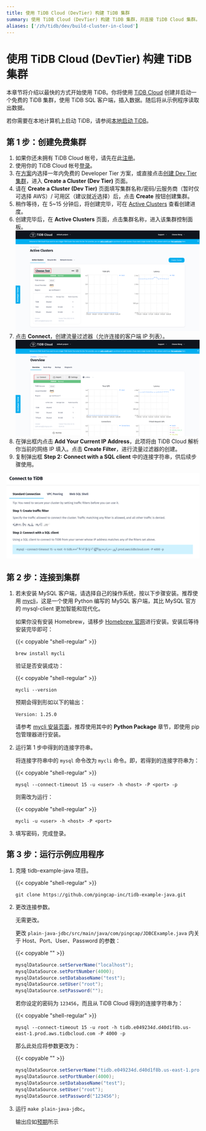 ```yaml
---
title: 使用 TiDB Cloud (DevTier) 构建 TiDB 集群
summary: 使用 TiDB Cloud (DevTier) 构建 TiDB 集群，并连接 TiDB Cloud 集群。
aliases: ['/zh/tidb/dev/build-cluster-in-cloud']
---
```


<!-- markdownlint-disable MD029 -->

# 使用 TiDB Cloud (DevTier) 构建 TiDB 集群

本章节将介绍以最快的方式开始使用 TiDB。你将使用 [TiDB Cloud](https://en.pingcap.com/tidb-cloud) 创建并启动一个免费的 TiDB 集群，使用 TiDB SQL 客户端，插入数据。随后将从示例程序读取出数据。

若你需要在本地计算机上启动 TiDB，请参阅[本地启动 TiDB](/quick-start-with-tidb.md)。

## 第 1 步：创建免费集群

1. 如果你还未拥有 TiDB Cloud 帐号，请先在此[注册](https://tidbcloud.com/signup)。
2. 使用你的 TiDB Cloud 帐号[登录](https://tidbcloud.com/)。
3. 在[方案](https://tidbcloud.com/console/plans)内选择一年内免费的 Developer Tier 方案，或直接点击[创建 Dev Tier 集群](https://tidbcloud.com/console/create-cluster?tier=dev)，进入 **Create a Cluster (Dev Tier)** 页面。
4. 请在 **Create a Cluster (Dev Tier)** 页面填写集群名称/密码/云服务商（暂时仅可选择 AWS）/ 可用区（建议就近选择）后，点击 **Create** 按钮创建集群。
5. 稍作等待，在 5~15 分钟后，将创建完毕，可在 [Active Clusters](https://tidbcloud.com/console/clusters) 查看创建进度。
6. 创建完毕后，在 **Active Clusters** 页面，点击集群名称，进入该集群控制面板。
    ![active clusters](/media/develop/IMG_20220331-232643794.png)
7. 点击 **Connect**，创建流量过滤器（允许连接的客户端 IP 列表）。
    ![connect](/media/develop/IMG_20220331-232726165.png)
8. 在弹出框内点击 **Add Your Current IP Address**，此项将由 TiDB Cloud 解析你当前的网络 IP 填入。点击 **Create Filter**，进行流量过滤器的创建。
9. 复制弹出框 **Step 2: Connect with a SQL client** 中的连接字符串，供后续步骤使用。

![SQL string](/media/develop/IMG_20220331-232800929.png)

## 第 2 步：连接到集群

1. 若未安装 MySQL 客户端，请选择自己的操作系统，按以下步骤安装。推荐使用 [mycli](https://www.mycli.net/)，这是一个使用 Python 编写的 MySQL 客户端，其比 MySQL 官方的 mysql-client 更加智能和现代化。

    <SimpleTab>

    <div label="macOS">

    如果你没有安装 Homebrew，请移步 [Homebrew 官网](https://brew.sh/index_zh-cn)进行安装。安装后等待安装完毕即可：

    {{< copyable "shell-regular" >}}

    ```shell
    brew install mycli
    ```

    验证是否安装成功：

    {{< copyable "shell-regular" >}}

    ```shell
    mycli --version
    ```

    预期会得到形如以下的输出：

    ```
    Version: 1.25.0
    ```

    </div>

    <div label="其他平台">

    请参考 [mycli 安装页面](https://www.mycli.net/install)，推荐使用其中的 **Python Package** 章节，即使用 pip 包管理器进行安装。

    </div>

    </SimpleTab>

2. 运行第 1 步中得到的连接字符串。

    将连接字符串中的 `mysql` 命令改为 `mycli` 命令。即，若得到的连接字符串为：

    {{< copyable "shell-regular" >}}

    ```shell
    mysql --connect-timeout 15 -u <user> -h <host> -P <port> -p
    ```

    则需改为运行：

    {{< copyable "shell-regular" >}}

    ```shell
    mycli -u <user> -h <host> -P <port>
    ```

3. 填写密码，完成登录。

## 第 3 步：运行示例应用程序

1. 克隆 tidb-example-java 项目。

    {{< copyable "shell-regular" >}}

    ```shell
    git clone https://github.com/pingcap-inc/tidb-example-java.git
    ```

2. 更改连接参数。

    <SimpleTab>

    <div label="本地默认集群">

    无需更改。

    </div>

    <div label="非本地默认集群、TiDB Cloud 或其他远程集群">

    更改 `plain-java-jdbc/src/main/java/com/pingcap/JDBCExample.java` 内关于 Host、Port、User、Password 的参数：

    {{< copyable "" >}}

    ```java
    mysqlDataSource.setServerName("localhost");
    mysqlDataSource.setPortNumber(4000);
    mysqlDataSource.setDatabaseName("test");
    mysqlDataSource.setUser("root");
    mysqlDataSource.setPassword("");
    ```

    若你设定的密码为 `123456`，而且从 TiDB Cloud 得到的连接字符串为：

    {{< copyable "shell-regular" >}}

    ```shell
    mysql --connect-timeout 15 -u root -h tidb.e049234d.d40d1f8b.us-east-1.prod.aws.tidbcloud.com -P 4000 -p
    ```

    那么此处应将参数更改为：

    {{< copyable "" >}}

    ```java
    mysqlDataSource.setServerName("tidb.e049234d.d40d1f8b.us-east-1.prod.aws.tidbcloud.com");
    mysqlDataSource.setPortNumber(4000);
    mysqlDataSource.setDatabaseName("test");
    mysqlDataSource.setUser("root");
    mysqlDataSource.setPassword("123456");
    ```

    </div>

    </SimpleTab>

3. 运行 `make plain-java-jdbc`。

    输出应如[预期](https://github.com/pingcap-inc/tidb-example-java/blob/main/Expected-Output.md#plain-java-jdbc)所示
